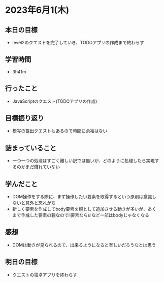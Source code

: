 # 2023年6月1(木)

## 本日の目標
- level2のクエストを完了していき、TODOアプリの作成まで終わらす

## 学習時間
- 3h41m

## 行ったこと
- JavaScriptのクエスト(TODOアプリの作成)
   
## 目標振り返り
- 模写の提出クエストもあるので時間に余裕はない

## 詰まっていること
- 一つ一つの処理はすごく難しい訳では無いが、どのように処理したら実現するのかまだ慣れていない

## 学んだこと
- DOM操作をする際に、まず操作したい要素を取得するという原則は意識しないと意外と忘れがち
- 新しく要素を作成してbody要素を親として追加させる動きが多いが、あくまで作成した要素の親なのでli要素ならulなど一部はbodyじゃなくなる

## 感想
- DOMは動きが見られるので、出来るようになると楽しいだろうなとは思う

## 明日の目標
- クエストの電卓アプリを終わらす
